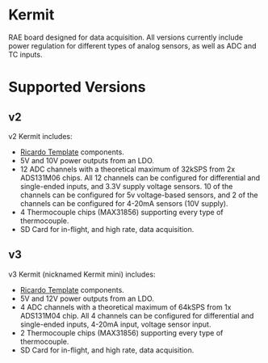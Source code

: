 # Kermit
RAE board designed for data acquisition. All versions currently include power regulation for different types of analog sensors, as well as ADC and TC inputs.

# Supported Versions

## v2
v2 Kermit includes:
  - [Ricardo Template](https://github.com/icl-rocketry/Ricardo-BoardTemplate) components.
  - 5V and 10V power outputs from an LDO.
  - 12 ADC channels with a theoretical maximum of 32kSPS from 2x ADS131M06 chips. All 12 channels can be configured for differential and single-ended inputs, and 3.3V supply voltage sensors. 10 of the channels can be configured for 5v voltage-based sensors, and 2 of the channels can be configured for 4-20mA sensors (10V supply).
  - 4 Thermocouple chips (MAX31856) supporting every type of thermocouple.
  - SD Card for in-flight, and high rate, data acquisition.

## v3
v3 Kermit (nicknamed Kermit mini) includes:
  - [Ricardo Template](https://github.com/icl-rocketry/Ricardo-BoardTemplate) components.
  - 5V and 12V power outputs from an LDO.
  - 4 ADC channels with a theoretical maximum of 64kSPS from 1x ADS131M04 chip. All 4 channels can be configured for differential and single-ended inputs, 4-20mA input, voltage sensor input.
  - 2 Thermocouple chips (MAX31856) supporting every type of thermocouple.
  - SD Card for in-flight, and high rate, data acquisition.
